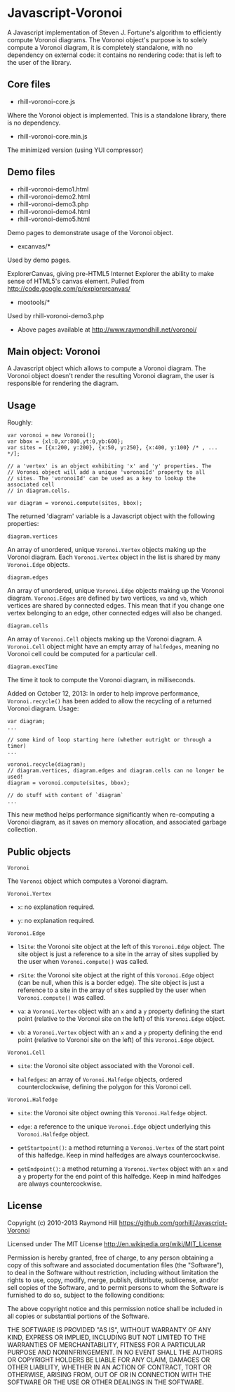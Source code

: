 # Javascript-Voronoi

A Javascript implementation of Steven J. Fortune's algorithm to
efficiently compute Voronoi diagrams. The Voronoi object's purpose is
to solely compute a Voronoi diagram, it is completely standalone, with
no dependency on external code: it contains no rendering code: that is
left to the user of the library.

## Core files

* rhill-voronoi-core.js

Where the Voronoi object is implemented. This is a standalone library, there
is no dependency.

* rhill-voronoi-core.min.js

The minimized version (using YUI compressor)

## Demo files

* rhill-voronoi-demo1.html
* rhill-voronoi-demo2.html
* rhill-voronoi-demo3.php
* rhill-voronoi-demo4.html
* rhill-voronoi-demo5.html

Demo pages to demonstrate usage of the Voronoi object.

* excanvas/*

Used by demo pages.

ExplorerCanvas, giving pre-HTML5 Internet Explorer the ability to make sense
of HTML5's canvas element. Pulled from http://code.google.com/p/explorercanvas/

* mootools/*

Used by rhill-voronoi-demo3.php

* Above pages available at http://www.raymondhill.net/voronoi/


## Main object: Voronoi

A Javascript object which allows to compute a Voronoi diagram.
The Voronoi object doesn't render the resulting Voronoi diagram,
the user is responsible for rendering the diagram.

## Usage

Roughly:

```
var voronoi = new Voronoi();
var bbox = {xl:0,xr:800,yt:0,yb:600};
var sites = [{x:200, y:200}, {x:50, y:250}, {x:400, y:100} /* , ... */];

// a 'vertex' is an object exhibiting 'x' and 'y' properties. The
// Voronoi object will add a unique 'voronoiId' property to all
// sites. The 'voronoiId' can be used as a key to lookup the associated cell
// in diagram.cells.

var diagram = voronoi.compute(sites, bbox);
```

The returned 'diagram' variable is a Javascript object with the
following properties:

```
diagram.vertices
```

An array of unordered, unique ```Voronoi.Vertex``` objects making up the
Voronoi diagram. Each ```Voronoi.Vertex``` object in the list is shared by
many ```Voronoi.Edge``` objects.

```
diagram.edges
```

An array of unordered, unique ```Voronoi.Edge``` objects making up the
Voronoi diagram. ```Voronoi.Edges``` are defined by two vertices,
```va``` and ```vb```, which vertices are shared by connected edges. This mean
that if you change one vertex belonging to an edge, other connected edges
will also be changed.

```
diagram.cells
```

An array of ```Voronoi.Cell``` objects making up the Voronoi diagram. A
```Voronoi.Cell``` object might have an empty array of ```halfedges```,
meaning no Voronoi cell could be computed for a particular cell.

```
diagram.execTime
```

The time it took to compute the Voronoi diagram, in milliseconds.

Added on October 12, 2013: In order to help improve performance,
`Voronoi.recycle()` has been added to allow the recycling of a returned Voronoi
diagram. Usage:

```
var diagram;
...

// some kind of loop starting here (whether outright or through a timer)
...

voronoi.recycle(diagram);
// diagram.vertices, diagram.edges and diagram.cells can no longer be used!
diagram = voronoi.compute(sites, bbox);

// do stuff with content of `diagram`
...
```

This new method helps performance significantly when re-computing a Voronoi
diagram, as it saves on memory allocation, and associated garbage collection.

## Public objects

```
Voronoi
```

The ```Voronoi``` object which computes a Voronoi diagram.

```
Voronoi.Vertex
```

* ```x```: no explanation required.

* ```y```: no explanation required.

```
Voronoi.Edge
```

* ```lSite```: the Voronoi site object at the left of this ```Voronoi.Edge```
object. The site object is just a reference to a site in the array of sites
supplied by the user when ```Voronoi.compute()``` was called.

* ```rSite```: the Voronoi site object at the right of this ```Voronoi.Edge```
object (can be null, when this is a border edge). The site object is just a
reference to a site in the array of sites supplied by the user when
```Voronoi.compute()``` was called.

* ```va```: a ```Voronoi.Vertex``` object with an ```x``` and a ```y```
property defining the start point (relative to the Voronoi site on
the left) of this ```Voronoi.Edge``` object.

* ```vb```: a ```Voronoi.Vertex``` object with an ```x``` and a ```y```
property defining the end point (relative to Voronoi site on the left)
of this ```Voronoi.Edge``` object.

```
Voronoi.Cell
```

* ```site```: the Voronoi site object associated with the Voronoi cell.

* ```halfedges```: an array of ```Voronoi.Halfedge``` objects, ordered
counterclockwise, defining the polygon for this Voronoi cell.

```
Voronoi.Halfedge
```

* ```site```: the Voronoi site object owning this ```Voronoi.Halfedge```
object.

* ```edge```: a reference to the unique ```Voronoi.Edge``` object underlying
this ```Voronoi.Halfedge``` object.

* ```getStartpoint()```: a method returning a ```Voronoi.Vertex``` of the start
point of this halfedge. Keep in mind halfedges are always countercockwise.

* ```getEndpoint()```: a method returning a ```Voronoi.Vertex``` object with
an ```x``` and a ```y``` property for the end point of this halfedge. Keep in
mind halfedges are always countercockwise.

## License

Copyright (c) 2010-2013 Raymond Hill 
https://github.com/gorhill/Javascript-Voronoi

Licensed under The MIT License 
http://en.wikipedia.org/wiki/MIT_License

Permission is hereby granted, free of charge, to any person obtaining a copy
of this software and associated documentation files (the "Software"), to deal
in the Software without restriction, including without limitation the rights
to use, copy, modify, merge, publish, distribute, sublicense, and/or sell
copies of the Software, and to permit persons to whom the Software is
furnished to do so, subject to the following conditions:

The above copyright notice and this permission notice shall be included in
all copies or substantial portions of the Software.

THE SOFTWARE IS PROVIDED "AS IS", WITHOUT WARRANTY OF ANY KIND, EXPRESS OR
IMPLIED, INCLUDING BUT NOT LIMITED TO THE WARRANTIES OF MERCHANTABILITY,
FITNESS FOR A PARTICULAR PURPOSE AND NONINFRINGEMENT. IN NO EVENT SHALL THE
AUTHORS OR COPYRIGHT HOLDERS BE LIABLE FOR ANY CLAIM, DAMAGES OR OTHER
LIABILITY, WHETHER IN AN ACTION OF CONTRACT, TORT OR OTHERWISE, ARISING FROM,
OUT OF OR IN CONNECTION WITH THE SOFTWARE OR THE USE OR OTHER DEALINGS IN
THE SOFTWARE.
